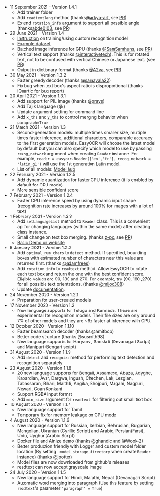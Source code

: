 - 11 September 2021 - Version 1.4.1
    - Add trainer folder
    - Add `readtextlang` method (thanks[@arkya-art](https://github.com/arkya-art), see [PR](https://github.com/JaidedAI/EasyOCR/pull/525))
    - Extend `rotation_info` argument to support all possible angle (thanks[abde0103](https://github.com/abde0103), see [PR](https://github.com/JaidedAI/EasyOCR/pull/515))
- 29 June 2021 - Version 1.4
    - [Instruction](https://github.com/JaidedAI/EasyOCR/blob/master/custom_model.md) on training/using custom recognition model
    - [Example dataset](https://www.jaided.ai/easyocr/modelhub)
    - Batched image inference for GPU (thanks [@SamSamhuns](https://github.com/SamSamhuns), see [PR](https://github.com/JaidedAI/EasyOCR/pull/458))
    - Vertical text support (thanks [@interactivetech](https://github.com/interactivetech)). This is for rotated text, not to be confused with vertical Chinese or Japanese text. (see [PR](https://github.com/JaidedAI/EasyOCR/pull/450))
    - Output in dictionary format (thanks [@A2va](https://github.com/A2va), see [PR](https://github.com/JaidedAI/EasyOCR/pull/441))
- 30 May 2021 - Version 1.3.2
    - Faster greedy decoder (thanks [@samayala22](https://github.com/samayala22))
    - Fix bug when text box's aspect ratio is disproportional (thanks [iQuartic](https://iquartic.com/) for bug report)
- 20 April 2021 - Version 1.3.1
    - Add support for PIL image (thanks [@prays](https://github.com/prays))
    - Add Tajik language (tjk)
    - Update argument setting for command line
    - Add `x_ths` and `y_ths` to control merging behavior when `paragraph=True`
- 21 March 2021 - Version 1.3
    - Second-generation models: multiple times smaller size, multiple times faster inference, additional characters, comparable accuracy to the first generation models.
    EasyOCR will choose the latest model by default but you can also specify which model to use by passing `recog_network` argument when creating `Reader` instance.
    For example, `reader = easyocr.Reader(['en','fr'], recog_network = 'latin_g1')` will use the 1st generation Latin model.
    - List of all models: [Model hub](https://www.jaided.ai/easyocr/modelhub)
- 22 February 2021 - Version 1.2.5
    - Add dynamic quantization for faster CPU inference (it is enabled by default for CPU mode)
    - More sensible confident score
- 7 February 2021 - Version 1.2.4
    - Faster CPU inference speed by using dynamic input shape (recognition rate increases by around 100% for images with a lot of text)
- 1 February 2021 - Version 1.2.3
    - Add `setLanguageList` method to `Reader` class. This is a convenient api for changing languages (within the same model) after creating class instance.
    - Small change on text box merging. (thanks [z-pc](https://github.com/z-pc), see [PR](https://github.com/JaidedAI/EasyOCR/pull/338))
    - [Basic Demo on website](https://www.jaided.ai/easyocr)
- 5 January 2021 - Version 1.2.2
    - Add `optimal_num_chars` to `detect` method. If specified, bounding boxes with estimated number of characters near this value are returned first. (thanks [@adamfrees](https://github.com/adamfrees))
    - Add `rotation_info` to `readtext` method. Allow EasyOCR to rotate each text box and return the one with the best confident score. Eligible values are 90, 180 and 270. For example, try [90, 180 ,270] for all possible text orientations. (thanks [@mijoo308](https://github.com/mijoo308))
    - Update [documentation](https://www.jaided.ai/easyocr/documentation).
- 24 November 2020 - Version 1.2.1
    - Preparation for user-created models
- 17 November 2020 - Version 1.2
    - New language supports for Telugu and Kannada. These are experimental lite recognition models. Their file sizes are only around 7% of other models and they are ~6x faster at inference with CPU.
- 12 October 2020 - Version 1.1.10
    - Faster beamsearch decoder (thanks @amitbcp)
    - Better code structure (thanks @susmith98)
    - New language supports for Haryanvi, Sanskrit (Devanagari Script) and Manipuri (Bengari script)
- 31 August 2020 - Version 1.1.9
    - Add `detect` and `recognize` method for performing text detection and recognition separately
- 23 August 2020 - Version 1.1.8
    - 20 new language supports for Bengali, Assamese, Abaza, Adyghe, Kabardian, Avar,
    Dargwa, Ingush, Chechen, Lak, Lezgian, Tabassaran, Bihari, Maithili, Angika,
    Bhojpuri, Magahi, Nagpuri, Newari, Goan Konkani
    - Support RGBA input format
    - Add `min_size` argument for `readtext`: for filtering out small text box
- 10 August 2020 - Version 1.1.7
    - New language support for Tamil
    - Temporary fix for memory leakage on CPU mode
- 4 August 2020 - Version 1.1.6
    - New language support for Russian, Serbian, Belarusian, Bulgarian, Mongolian, Ukranian (Cyrillic Script) and Arabic, Persian(Farsi), Urdu, Uyghur (Arabic Script)
    - Docker file and Ainize demo (thanks @ghandic and @Wook-2)
    - Better production friendly with Logger and custom model folder location (By setting ` model_storage_directory` when create `Reader` instance) (thanks @jpotter)
    - Model files are now downloaded from github's releases
    - readtext can now accept grayscale image
- 24 July 2020 - Version 1.1.5
    - New language support for Hindi, Marathi, Nepali (Devanagari Script)
    - Automatic word merging into paragraph (Use this feature by setting `readtext`'s parameter `'paragraph' = True`)
